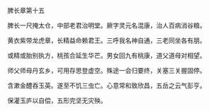 脾长章第十五

脾长一尺掩太仓，中部老君治明堂。厥字灵元名混康，治人百病消谷粮。

黄衣紫带龙虎章，长精益命赖君王。三呼我名神自通，三老同坐各有朋。

或精或胎别执方，桃孩合延生华芒。男女回九有桃康，道父道母对相望。

师父师母丹玄乡，可用存思登虚空。殊途一会归要终，关塞三关握固停。

含漱金醴吞玉英。遂至不饥三虫亡。心意常和致欣昌，五岳之云气彭亨。

保灌玉庐以自偿，五形完坚无灾殃。

